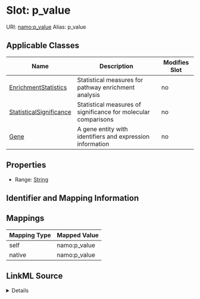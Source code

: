 

# Slot: p_value 



URI: [namo:p_value](https://w3id.org/monarch-initiative/namo/p_value)
Alias: p_value

<!-- no inheritance hierarchy -->





## Applicable Classes

| Name | Description | Modifies Slot |
| --- | --- | --- |
| [EnrichmentStatistics](EnrichmentStatistics.md) | Statistical measures for pathway enrichment analysis |  no  |
| [StatisticalSignificance](StatisticalSignificance.md) | Statistical measures of significance for molecular comparisons |  no  |
| [Gene](Gene.md) | A gene entity with identifiers and expression information |  no  |






## Properties

* Range: [String](String.md)




## Identifier and Mapping Information







## Mappings

| Mapping Type | Mapped Value |
| ---  | ---  |
| self | namo:p_value |
| native | namo:p_value |




## LinkML Source

<details>
```yaml
name: p_value
alias: p_value
domain_of:
- Gene
- StatisticalSignificance
- EnrichmentStatistics
range: string

```
</details>